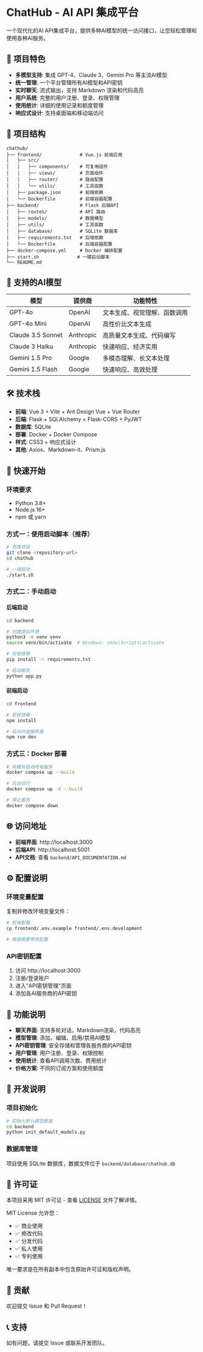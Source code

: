 # ChatHub - AI API 集成平台

一个现代化的AI API集成平台，提供多种AI模型的统一访问接口，让您轻松管理和使用各种AI服务。

## 🚀 项目特色

- **多模型支持**: 集成 GPT-4、Claude 3、Gemini Pro 等主流AI模型
- **统一管理**: 一个平台管理所有AI模型和API密钥
- **实时聊天**: 流式输出，支持 Markdown 渲染和代码高亮
- **用户系统**: 完整的用户注册、登录、权限管理
- **使用统计**: 详细的使用记录和额度管理
- **响应式设计**: 支持桌面端和移动端访问

## 📁 项目结构

```
chathub/
├── frontend/              # Vue.js 前端应用
│   ├── src/
│   │   ├── components/    # 可复用组件
│   │   ├── views/         # 页面组件
│   │   ├── router/        # 路由配置
│   │   └── utils/         # 工具函数
│   ├── package.json       # 前端依赖
│   └── Dockerfile         # 前端容器配置
├── backend/               # Flask 后端API
│   ├── routes/            # API 路由
│   ├── models/            # 数据模型
│   ├── utils/             # 工具函数
│   ├── database/          # SQLite 数据库
│   ├── requirements.txt   # 后端依赖
│   └── Dockerfile         # 后端容器配置
├── docker-compose.yml     # Docker 编排配置
├── start.sh              # 一键启动脚本
└── README.md
```

## 🤖 支持的AI模型

| 模型 | 提供商 | 功能特性 |
|------|--------|----------|
| GPT-4o | OpenAI | 文本生成、视觉理解、函数调用 |
| GPT-4o Mini | OpenAI | 高性价比文本生成 |
| Claude 3.5 Sonnet | Anthropic | 高质量文本生成、代码编写 |
| Claude 3 Haiku | Anthropic | 快速响应、经济实用 |
| Gemini 1.5 Pro | Google | 多模态理解、长文本处理 |
| Gemini 1.5 Flash | Google | 快速响应、高效处理 |

## 🛠️ 技术栈

- **前端**: Vue 3 + Vite + Ant Design Vue + Vue Router
- **后端**: Flask + SQLAlchemy + Flask-CORS + PyJWT
- **数据库**: SQLite
- **部署**: Docker + Docker Compose
- **样式**: CSS3 + 响应式设计
- **其他**: Axios、Markdown-it、Prism.js

## 🚀 快速开始

### 环境要求

- Python 3.8+
- Node.js 16+
- npm 或 yarn

### 方式一：使用启动脚本（推荐）

```bash
# 克隆项目
git clone <repository-url>
cd chathub

# 一键启动
./start.sh
```

### 方式二：手动启动

#### 后端启动
```bash
cd backend

# 创建虚拟环境
python3 -m venv venv
source venv/bin/activate  # Windows: venv\Scripts\activate

# 安装依赖
pip install -r requirements.txt

# 启动服务
python app.py
```

#### 前端启动
```bash
cd frontend

# 安装依赖
npm install

# 启动开发服务器
npm run dev
```

### 方式三：Docker 部署

```bash
# 构建并启动所有服务
docker compose up --build

# 后台运行
docker compose up -d --build

# 停止服务
docker compose down
```

## 🌐 访问地址

- **前端界面**: http://localhost:3000
- **后端API**: http://localhost:5001
- **API文档**: 查看 `backend/API_DOCUMENTATION.md`

## ⚙️ 配置说明

### 环境变量配置

复制并修改环境变量文件：

```bash
# 前端配置
cp frontend/.env.example frontend/.env.development

# 根据需要修改配置
```

### API密钥配置

1. 访问 http://localhost:3000
2. 注册/登录账户
3. 进入"API密钥管理"页面
4. 添加各AI服务商的API密钥

## 📖 功能说明

- **聊天界面**: 支持多轮对话，Markdown渲染，代码高亮
- **模型管理**: 添加、编辑、启用/禁用AI模型
- **API密钥管理**: 安全存储和管理各服务商的API密钥
- **用户管理**: 用户注册、登录、权限控制
- **使用统计**: 查看API调用次数、费用统计
- **价格方案**: 不同的订阅方案和使用额度

## 🔧 开发说明

### 项目初始化

```bash
# 初始化默认模型数据
cd backend
python init_default_models.py
```

### 数据库管理

项目使用 SQLite 数据库，数据文件位于 `backend/database/chathub.db`

## 📝 许可证

本项目采用 MIT 许可证 - 查看 [LICENSE](LICENSE) 文件了解详情。

MIT License 允许您：
- ✅ 商业使用
- ✅ 修改代码
- ✅ 分发代码
- ✅ 私人使用
- ✅ 专利使用

唯一要求是在所有副本中包含原始许可证和版权声明。

## 🤝 贡献

欢迎提交 Issue 和 Pull Request！

## 📞 支持

如有问题，请提交 Issue 或联系开发团队。